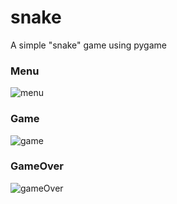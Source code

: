 # snake
A simple "snake" game using pygame

### Menu

![menu](https://user-images.githubusercontent.com/66617665/108963552-eda87b80-7682-11eb-9262-5c04cf80a7d3.PNG)

### Game
![game](https://user-images.githubusercontent.com/66617665/108963640-0b75e080-7683-11eb-9fc9-20af62c2e349.PNG)

### GameOver
![gameOver](https://user-images.githubusercontent.com/66617665/108963673-17fa3900-7683-11eb-95c4-45721989b232.PNG)
